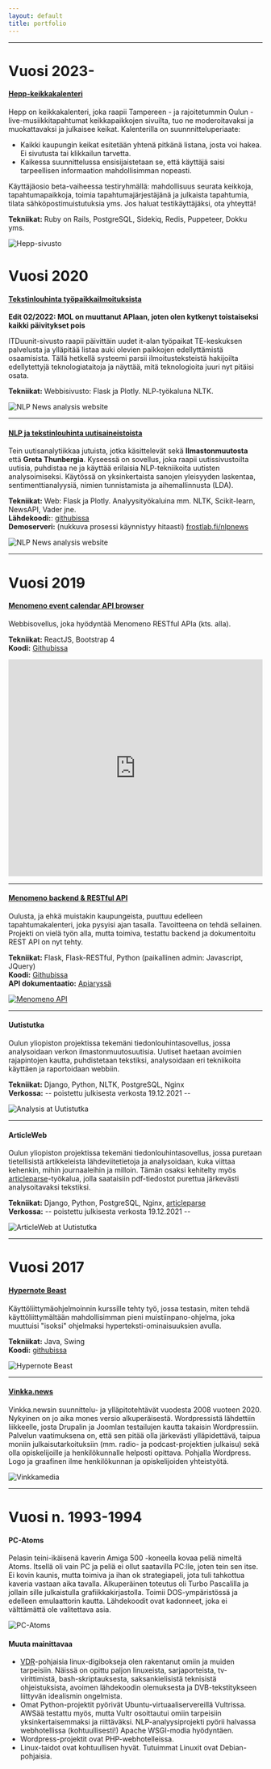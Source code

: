 ```yaml
---
layout: default
title: portfolio
---
```


------------------------------------------------------------------------

Vuosi 2023-
===========

#### [Hepp-keikkakalenteri](https://hepp.fi)

Hepp on keikkakalenteri, joka raapii Tampereen - ja rajoitetummin Oulun -
live-musiikkitapahtumat keikkapaikkojen sivuilta, tuo ne moderoitavaksi ja
muokattavaksi ja julkaisee keikat. Kalenterilla on suunnnitteluperiaate:
- Kaikki kaupungin keikat esitetään yhtenä pitkänä listana, josta voi hakea. Ei sivutusta tai klikkailun tarvetta.
- Kaikessa suunnittelussa ensisijaistetaan se, että käyttäjä saisi tarpeellisen
informaation mahdollisimman nopeasti.

Käyttäjäosio beta-vaiheessa testiryhmällä: mahdollisuus seurata keikkoja,
tapahtumapaikkoja, toimia tapahtumajärjestäjänä ja julkaista tapahtumia,
tilata sähköpostimuistutuksia yms. Jos haluat testikäyttäjäksi, ota yhteyttä!

**Tekniikat:** Ruby on Rails, PostgreSQL, Sidekiq, Redis, Puppeteer, Dokku yms.

![Hepp-sivusto](img/hepp.png)

Vuosi 2020
==========

#### [Tekstinlouhinta työpaikkailmoituksista](https://frostlab.fi/itduunit)

**Edit 02/2022: MOL on muuttanut APIaan, joten olen kytkenyt toistaiseksi
kaikki päivitykset pois**

ITDuunit-sivusto raapii päivittäin uudet it-alan työpaikat TE-keskuksen
palvelusta ja ylläpitää listaa auki olevien paikkojen edellyttämistä
osaamisista. Tällä hetkellä systeemi parsii ilmoitusteksteistä
hakijoilta edellytettyjä teknologiataitoja ja näyttää, mitä
teknologioita juuri nyt pitäisi osata. 

**Tekniikat:** Webbisivusto: Flask ja Plotly. NLP-työkaluna NLTK.<br />

![NLP News analysis website](img/itduunit.png)

------------------------------------------------------------------------

#### [NLP ja tekstinlouhinta uutisaineistoista](https://frostlab.fi/nlpnews)

Tein uutisanalytiikkaa jutuista, jotka käsittelevät sekä
**Ilmastonmuutosta** että **Greta Thunbergia**. Kyseessä on sovellus,
joka raapii uutissivustoilta uutisia, puhdistaa ne ja
käyttää erilaisia NLP-tekniikoita uutisten analysoimiseksi. Käytössä on
yksinkertaista sanojen yleisyyden laskentaa, sentimenttianalyysiä,
nimien tunnistamista ja aihemallinnusta (LDA).

**Tekniikat:** Web: Flask ja Plotly. Analyysityökaluina mm.
NLTK, Scikit-learn, NewsAPI, Vader jne. <br />
**Lähdekoodi:**: [githubissa](https://github.com/palokangas/nlpnews)<br />
**Demoserveri:** (nukkuva prosessi käynnistyy hitaasti) [frostlab.fi/nlpnews](https://frostlab.fi/nlpnews) <br />

![NLP News analysis website](img/nlpnews.png)

------------------------------------------------------------------------

Vuosi 2019
==========

#### [Menomeno event calendar API browser](https://github.com/palokangas/eventbrowser/)

Webbisovellus, joka hyödyntää Menomeno RESTful APIa (kts. alla).

**Tekniikat:** ReactJS, Bootstrap 4 <br />
**Koodi:** [Githubissa](https://github.com/palokangas/eventbrowser/) <br />

<div style="padding:85.07% 0 0 0;position:relative;">
<iframe src="https://player.vimeo.com/video/368249640?autoplay=1&loop=1&title=0&byline=0&portrait=0"
style="position:absolute;top:0;left:0;width:100%;height:100%;"
frameborder="0" allow="autoplay; fullscreen"
allowfullscreen></iframe></div>
<script src="https://player.vimeo.com/api/player.js"></script>

------------------------------------------------------------------------

#### [Menomeno backend & RESTful API](https://app.apiary.io/menomenoapi/)

Oulusta, ja ehkä muistakin kaupungeista, puuttuu edelleen
tapahtumakalenteri, joka pysyisi ajan tasalla. Tavoitteena on tehdä
sellainen. Projekti on vielä työn alla, mutta toimiva, testattu backend
ja dokumentoitu REST API on nyt tehty. 

**Tekniikat:** Flask, Flask-RESTful, Python (paikallinen admin:
Javascript, JQuery) <br />
**Koodi:** [Githubissa](https://github.com/palokangas/menomeno/) <br />
**API dokumentaatio:**
[Apiaryssä](https://app.apiary.io/menomenoapi/)

[![Menomeno API](img/menomeno-state.png)](img/menomeno-state.png)

------------------------------------------------------------------------

#### Uutistutka 

Oulun yliopiston projektissa tekemäni tiedonlouhintasovellus, jossa
analysoidaan verkon ilmastonmuutosuutisia. Uutiset haetaan avoimien
rajapintojen kautta, puhdistetaan tekstiksi, analysoidaan eri
tekniikoita käyttäen ja raportoidaan webbiin.

**Tekniikat:** Django, Python, NLTK, PostgreSQL, Nginx <br />
**Verkossa:** -- poistettu julkisesta verkosta 19.12.2021 --

![Analysis at Uutistutka](img/uutistutka-analysis-shadow.png)

------------------------------------------------------------------------

#### ArticleWeb

Oulun yliopiston projektissa tekemäni tiedonlouhintasovellus, jossa
puretaan tietellisistä artikkeleista lähdeviitetietoja ja analysoidaan,
kuka viittaa kehenkin, mihin journaaleihin ja milloin. Tämän osaksi
kehitelty myös
[articleparse](https://github.com/palokangas/article-parse)-työkalua,
jolla saataisiin pdf-tiedostot purettua järkevästi analysoitavaksi tekstiksi.

**Tekniikat:** Django, Python, PostgreSQL, Nginx,
[articleparse](https://github.com/palokangas/article-parse) <br />
**Verkossa:** -- poistettu julkisesta verkosta 19.12.2021 --

![ArticleWeb at Uutistutka](img/uutistutka-artweb-shadow.png)

------------------------------------------------------------------------

Vuosi 2017
==========

#### [Hypernote Beast](https://github.com/palokangas/beast/)

Käyttöliittymäohjelmoinnin kurssille tehty työ, jossa testasin, miten
tehdä käyttöliittymältään mahdollisimman pieni muistiinpano-ohjelma,
joka muuttuisi "isoksi" ohjelmaksi hyperteksti-ominaisuuksien avulla.

**Tekniikat:** Java, Swing <br />
**Koodi:** [githubissa](https://github.com/palokangas/beast/)

![Hypernote Beast](img/hypernotebeast.png)

------------------------------------------------------------------------

#### [Vinkka.news](http://vinkka.news)

Vinkka.newsin suunnittelu- ja ylläpitotehtävät vuodesta 2008 vuoteen 2020. Nykyinen
on jo aika mones versio alkuperäisestä. Wordpressistä lähdettiin
liikkeelle, josta Drupalin ja Joomlan testailujen kautta takaisin
Wordpressiin. Palvelun vaatimuksena on, että sen pitää olla järkevästi
ylläpidettävä, taipua moniin julkaisutarkoituksiin (mm. radio- ja
podcast-projektien julkaisu) sekä olla opiskelijoille ja henkilökunnalle
helposti opittava. Pohjalla Wordpress. Logo ja graafinen ilme
henkilökunnan ja opiskelijoiden yhteistyötä.

![Vinkkamedia](img/vinkkanews.png)

------------------------------------------------------------------------

Vuosi n. 1993-1994
==================

#### PC-Atoms

Pelasin teini-ikäisenä kaverin Amiga 500 -koneella kovaa peliä nimeltä
Atoms. Itsellä oli vain PC ja peliä ei ollut saatavilla PC:lle, joten
tein sen itse. Ei kovin kaunis, mutta toimiva ja ihan ok strategiapeli,
jota tuli tahkottua kaveria vastaan aika tavalla. Alkuperäinen toteutus
oli Turbo Pascalilla ja jollain sille julkaistulla grafiikkakirjastolla.
Toimii DOS-ympäristössä ja edelleen emulaattorin kautta. Lähdekoodit
ovat kadonneet, joka ei välttämättä ole valitettava asia. 

![PC-Atoms](img/pc-atoms.png)

#### Muuta mainittavaa

-   [VDR](http://tvdr.de)-pohjaisia linux-digibokseja olen rakentanut
    omiin ja muiden tarpeisiin. Näissä on opittu paljon linuxeista,
    sarjaporteista, tv-virittimistä, bash-skriptauksesta,
    saksankielisistä teknisistä ohjeistuksista, avoimen lähdekoodin
    olemuksesta ja DVB-tekstitykseen liittyvän idealismin ongelmista.
-   Omat Python-projektit pyörivät
    Ubuntu-virtuaaliservereillä Vultrissa. AWSää testattu myös, mutta
    Vultr osoittautui omiin tarpeisiin yksinkertaisemmaksi ja
    riittäväksi. NLP-analyysiprojekti pyörii halvassa
    webhotellissa (kohtuullisesti!) Apache WSGI-modia hyödyntäen.
-   Wordpress-projektit ovat PHP-webhotelleissa. 
-   Linux-taidot ovat kohtuullisen hyvät. Tutuimmat Linuxit
    ovat Debian-pohjaisia.

